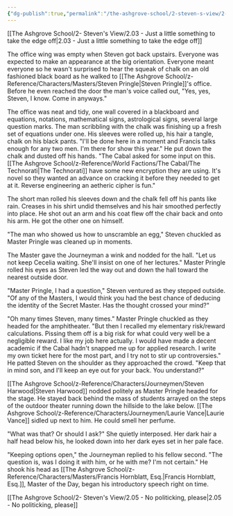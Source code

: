 ```yaml
---
{"dg-publish":true,"permalink":"/the-ashgrove-school/2-steven-s-view/2-04-chaos-theory/"}
---
```


[[The Ashgrove School/2- Steven's View/2.03 - Just a little something to take the edge off\|2.03 - Just a little something to take the edge off]]

The office wing was empty when Steven got back upstairs. Everyone was expected to make an appearance at the big orientation. Everyone meant everyone so he wasn't surprised to hear the squeak of chalk on an old fashioned black board as he walked to [[The Ashgrove School/z-Reference/Characters/Masters/Steven Pringle\|Steven Pringle]]'s office. Before he even reached the door the man's voice called out, "Yes, yes, Steven, I know. Come in anyways."

The office was neat and tidy, one wall covered in a blackboard and equations, notations, mathematical signs, astrological signs, several large question marks. The man scribbling with the chalk was finishing up a fresh set of equations under one. His sleeves were rolled up, his hair a tangle, chalk on his black pants. "I'll be done here in a moment and Francis talks enough for any two men. I'm there for show this year." He put down the chalk and dusted off his hands. "The Cabal asked for some input on this. [[The Ashgrove School/z-Reference/World Factions/The Cabal/The Technorati\|The Technorati]] have some new encryption they are using. It's novel so they wanted an advance on cracking it before they needed to get at it. Reverse engineering an aetheric cipher is fun." 

The short man rolled his sleeves down and the chalk fell off his pants like rain. Creases in his shirt undid themselves and his hair smoothed perfectly into place. He shot out an arm and his coat flew off the chair back and onto his arm. He got the other one on himself.

"The man who showed us how to unscramble an egg," Steven chuckled as Master Pringle was cleaned up in moments. 

The Master gave the Journeyman a wink and nodded for the hall. "Let us not keep Cecelia waiting. She'll insist on one of her lectures." Master Pringle rolled his eyes as Steven led the way out and down the hall toward the nearest outside door. 

"Master Pringle, I had a question," Steven ventured as they stepped outside. "Of any of the Masters, I would think you had the best chance of deducing the identity of the Secret Master. Has the thought crossed your mind?"

"Oh many times Steven, many times." Master Pringle chuckled as they headed for the amphitheater. "But then I recalled my elementary risk/reward calculations. Pissing them off is a big risk for what could very well be a negligible reward. I like my job here actually. I would have made a decent academic if the Cabal hadn't snapped me up for applied research. I write my own ticket here for the most part, and I try not to stir up controversies." He patted Steven on the shoulder as they approached the crowd. "Keep that in mind son, and I'll keep an eye out for your back. You understand?"

[[The Ashgrove School/z-Reference/Characters/Journeymen/Steven Harwood\|Steven Harwood]] nodded politely as Master Pringle headed for the stage. He stayed back behind the mass of students arrayed on the steps of the outdoor theater running down the hillside to the lake below. [[The Ashgrove School/z-Reference/Characters/Journeymen/Laurie Vance\|Laurie Vance]] sidled up next to him. He could smell her perfume. 

"What was that? Or should I ask?" She quietly interposed. Her dark hair a half head below his, he looked down into her dark eyes set in her pale face. 

"Keeping options open," the Journeyman replied to his fellow second. "The question is, was I doing it with him, or he with me? I'm not certain." He shook his head as [[The Ashgrove School/z-Reference/Characters/Masters/Francis Hornblatt, Esq.\|Francis Hornblatt, Esq.]], Master of the Day, began his introductory speech right on time.

[[The Ashgrove School/2- Steven's View/2.05 - No politicking, please\|2.05 - No politicking, please]]